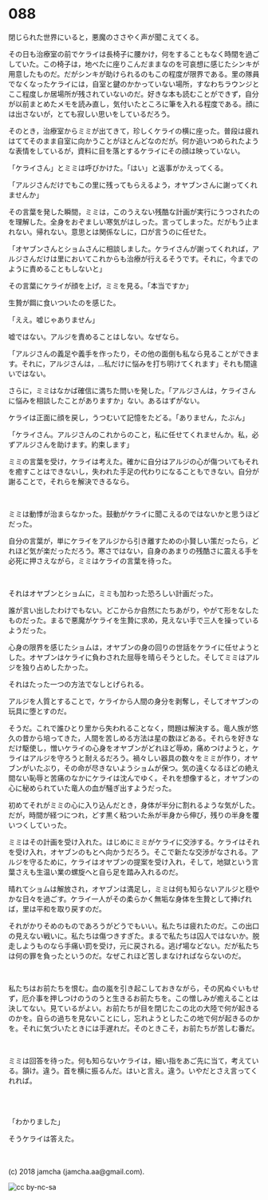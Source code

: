# 088

閉じられた世界にいると，悪魔のささやく声が聞こえてくる。  

その日も治療室の前でケライは長椅子に腰かけ，何をすることもなく時間を過ごしていた。この椅子は，地べたに座りこんだままなのを可哀想に感じたシンキが用意したものだ。だがシンキが助けられるのもこの程度が限界である。里の隊員でなくなったケライには，自室と鍵のかかっていない場所，すなわちラウンジとここ程度しか居場所が残されていないのだ。好きな本も読むことができず，自分が以前まとめたメモを読み直し，気付いたところに筆を入れる程度である。顔には出さないが，とても寂しい思いをしているだろう。  

そのとき，治療室からミミが出てきて，珍しくケライの横に座った。普段は疲れはててそのまま自室に向かうことがほとんどなのだが。何か追いつめられたような表情をしているが，資料に目を落とするケライにその顔は映っていない。  

「ケライさん」とミミは呼びかけた。「はい」と返事がかえってくる。  

「アルジさんだけでもこの里に残ってもらえるよう，オヤブンさんに謝ってくれませんか」  

その言葉を発した瞬間，ミミは，このうえない残酷な計画が実行にうつされたのを理解した。全身をおぞましい寒気がはしった。言ってしまった。だがもう止まれない。帰れない。意思とは関係なしに，口が言うのに任せた。  

「オヤブンさんとショムさんに相談しました。ケライさんが謝ってくれれば，アルジさんだけは里においてこれからも治療が行えるそうです。それに，今までのように責めることもしないと」  

その言葉にケライが顔を上げ，ミミを見る。「本当ですか」  

生贄が餌に食いついたのを感じた。  

「ええ。嘘じゃありません」  

嘘ではない。アルジを責めることはしない。なぜなら。  

「アルジさんの義足や義手を作ったり，その他の面倒も私なら見ることができます。それに，アルジさんは，…私だけに悩みを打ち明けてくれます」それも間違いではない。  

さらに，ミミはなかば確信に満ちた問いを発した。「アルジさんは，ケライさんに悩みを相談したことがありますか」ない。あるはずがない。  

ケライは正面に顔を戻し，うつむいて記憶をたどる。「ありません，たぶん」  

「ケライさん。アルジさんのこれからのこと，私に任せてくれませんか。私，必ずアルジさんを助けます。約束します」  

ミミの言葉を受け，ケライは考えた。確かに自分はアルジの心が傷ついてもそれを癒すことはできないし，失われた手足の代わりになることもできない。自分が謝ることで，それらを解決できるなら。  

<br>  

ミミは動悸が治まらなかった。鼓動がケライに聞こえるのではないかと思うほどだった。  

自分の言葉が，単にケライをアルジから引き離すための小賢しい策だったら，どれほど気が楽だっただろう。寒さではない，自身のあまりの残酷さに震える手を必死に押さえながら，ミミはケライの言葉を待った。  

<br>  

それはオヤブンとショムに，ミミも加わった恐ろしい計画だった。  

誰が言い出したわけでもない。どこからか自然にたちあがり，やがて形をなしたものだった。まるで悪魔がケライを生贄に求め，見えない手で三人を操っているようだった。  

心身の限界を感じたショムは，オヤブンの身の回りの世話をケライに任せようとした。オヤブンはケライに負わされた屈辱を晴らそうとした。そしてミミはアルジを独り占めしたかった。  

それはたった一つの方法でなしとげられる。  

アルジを人質とすることで，ケライから人間の身分を剥奪し，そしてオヤブンの玩具に堕とすのだ。  

そうだ。これで誰ひとり里から失われることなく，問題は解決する。竜人族が悠久の昔から培ってきた，人間を苦しめる方法は星の数ほどある。それらを好きなだけ駆使し，憎いケライの心身をオヤブンがどれほど辱め，痛めつけようと，ケライはアルジを守ろうと耐えるだろう。禍々しい器具の数々をミミが作り，オヤブンがいたぶり，その命が尽きないようショムが保つ。気の遠くなるほどの絶え間ない恥辱と苦痛のなかにケライは沈んでゆく。それを想像すると，オヤブンの心に秘められていた竜人の血が騒ぎ出すようだった。  

初めてそれがミミの心に入り込んだとき，身体が半分に割れるような気がした。だが，時間が経つにつれ，どす黒く粘ついた糸が半身から伸び，残りの半身を覆いつくしていった。  

ミミはその計画を受け入れた。はじめにミミがケライに交渉する。ケライはそれを受け入れ，オヤブンのもとへ向かうだろう。そこで新たな交渉がなされる。アルジを守るために，ケライはオヤブンの提案を受け入れ，そして，地獄という言葉さえも生温い業の螺旋へと自ら足を踏み入れるのだ。  

晴れてショムは解放され，オヤブンは満足し，ミミは何も知らないアルジと穏やかな日々を過ごす。ケライ一人がその柔らかく無垢な身体を生贄として捧げれば，里は平和を取り戻すのだ。  

それがかりそめのものであろうがどうでもいい。私たちは疲れたのだ。この出口の見えない戦いに。私たちは傷つきすぎた。まるで私たちは囚人ではないか。脱走しようものなら手痛い罰を受け，元に戻される。逃げ場などない。だが私たちは何の罪を負ったというのだ。なぜこれほど苦しまなければならないのだ。  

<br>  

私たちはお前たちを恨む。血の嵐を引き起こしておきながら，その尻ぬぐいもせず，厄介事を押しつけのうのうと生きるお前たちを。この憎しみが癒えることは決してない。見ているがよい。お前たちが目を閉じたこの北の大陸で何が起きるのかを。自らの過ちを見ないことにし，忘れようとしたこの地で何が起きるのかを。それに気づいたときには手遅れだ。そのときこそ，お前たちが苦しむ番だ。  

<br>  

ミミは回答を待った。何も知らないケライは，細い指をあご先に当て，考えている。頷け。違う。首を横に振るんだ。はいと言え。違う。いやだとさえ言ってくれれば。  

<br>  
<br>  

「わかりました」  

そうケライは答えた。  

<br>  
<br>  
(c) 2018 jamcha (jamcha.aa@gmail.com).  

![cc by-nc-sa](http://i.creativecommons.org/l/by-nc-sa/4.0/88x31.png)

